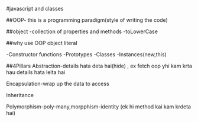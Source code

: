 #javascript and classes

##OOP- this is a programming paradigm(style of writing the code)

##object
-collection of properties and methods
-toLowerCase

##why use OOP
object literal

-Constructor functions
-Prototypes
-Classes
-Instances(new,this)


##4Pillars
Abstraction-details hata deta hai(hide) , ex fetch oop yhi kam krta hau details hata lelta hai 

Encapsulation-wrap up the data to access

Inheritance

Polymorphism-poly-many,morpphism-identity (ek hi method kai kam krdeta hai)